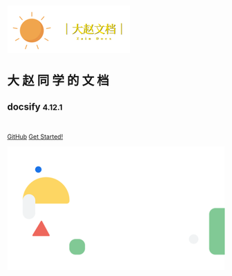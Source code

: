 <!-- coverpage.md -->

<img src="./media/logo.png" alt="logo" style="zoom: 50%;" />

<br>

# 大 赵 同 学 的 文 档

## docsify <small>**4.12.1**</small>

<br>

[GitHub](https://github.com/webyang-male/doc) [Get Started!](/README)

<!-- 背景图片 -->

![](media/bg.svg)

